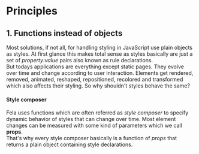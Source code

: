 # Principles
## 1. Functions instead of objects
Most solutions, if not all, for handling styling in JavaScript use plain objects as styles. At first glance this makes total sense as styles basically are just a set of *property:value* pairs also known as rule declarations.<br>
But todays applications are everything except static pages. They evolve over time and change according to user interaction. Elements get rendered, removed, animated, reshaped, repositioned, recolored and transformed which also affects their styling. So why shouldn't styles behave the same?

#### Style composer
Fela uses functions which are often referred as *style composer* to specify dynamic behavior of styles that can change over time. Most element changes can be measured with some kind of parameters which we call **props**.<br>
That's why every style composer basically is a function of *props* that returns a plain object containing style declarations.<br>
